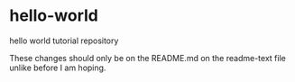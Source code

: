 # hello-world
hello world tutorial repository

These changes should only be on the README.md on the readme-text file unlike before I am hoping.
